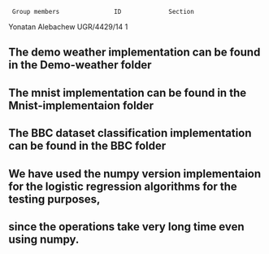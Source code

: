      Group members               ID             Section
Yonatan Alebachew              UGR/4429/14           1


## The demo weather implementation can be found in the Demo-weather folder
## The mnist implementation can be found in the Mnist-implementaion folder
## The BBC dataset classification implementation can be found in the BBC folder
## We have used the numpy version implementaion for the logistic regression algorithms for the testing purposes,
## since the operations take very long time even using numpy.